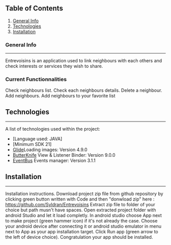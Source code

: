 ## Table of Contents
1. [General Info](#general-info)
2. [Technologies](#technologies)
3. [Installation](#installation)

### General Info
***
Entrevoisins is an application used to link neighbours with each others and check interests or services they wish to share.
### Current Functionnalities
Check neighbours list.
Check each neighbours details.
Delete a neighbour.
Add neighbours.
Add neighbours to your favorite list

## Technologies
***
A list of technologies used within the project:
* [Language used: JAVA]
* [Minimum SDK 21]
* [Glide](https://bumptech.github.io/glide/)Loading images: Version 4.9.0
* [ButterKnife](https://jakewharton.github.io/butterknife/) View & Listener Binder: Version 9.0.0
* [EventBus](https://greenrobot.org/eventbus/) Events manager: Version 3.1.1
## Installation
***
Installation instructions. 
Download project zip file from github repository by clicking green button written with Code and then "donwload zip" here : https://github.com/Syldran/Entrevoisins
Extract zip file to folder of your choice but path musn't have spaces.
Open extracted project folder with android Studio and let it load completly.
In android studio choose App next to make project (green hammer icon) if it's not already the case.
Choose your android device after connecting it or android studio emulator in menu next to App as your app installation target.
Click Run app (green arrow to the left of device choice).
Congratulation your app should be installed.
